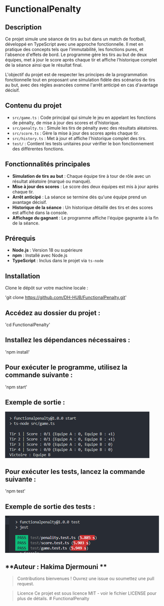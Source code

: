 # FunctionalPenalty

## **Description**

Ce projet simule une séance de tirs au but dans un match de football, développé en TypeScript avec une approche fonctionnelle. Il met en pratique des concepts tels que l'immutabilité, les fonctions pures, et l'absence d'effets de bord. Le programme gère les tirs au but de deux équipes, met à jour le score après chaque tir et affiche l'historique complet de la séance ainsi que le résultat final.

L'objectif du projet est de respecter les principes de la programmation fonctionnelle tout en proposant une simulation fidèle des scénarios de tirs au but, avec des règles avancées comme l'arrêt anticipé en cas d'avantage décisif.

## **Contenu du projet**

- `src/game.ts` : Code principal qui simule le jeu en appelant les fonctions de pénalty, de mise à jour des scores et d'historique.
- `src/penalty.ts` : Simule les tirs de pénalty avec des résultats aléatoires.
- `src/score.ts` : Gère la mise à jour des scores après chaque tir.
- `src/history.ts` : Met à jour et affiche l'historique complet des tirs.
- `test/` : Contient les tests unitaires pour vérifier le bon fonctionnement des différentes fonctions.

## **Fonctionnalités principales**

- **Simulation de tirs au but** : Chaque équipe tire à tour de rôle avec un résultat aléatoire (marqué ou manqué).
- **Mise à jour des scores** : Le score des deux équipes est mis à jour après chaque tir.
- **Arrêt anticipé** : La séance se termine dès qu'une équipe prend un avantage décisif.
- **Historique de la séance** : Un historique détaillé des tirs et des scores est affiché dans la console.
- **Affichage du gagnant** : Le programme affiche l'équipe gagnante à la fin de la séance.

## **Prérequis**

- **Node.js** : Version 18 ou supérieure
- **npm** : Installé avec Node.js
- **TypeScript** : Inclus dans le projet via `ts-node`

## **Installation**

Clone le dépôt sur votre machine locale :

'git clone https://github.com/DH-HUB/FunctionalPenalty.git'

## **Accédez au dossier du projet :**
'cd FunctionalPenalty'

## **Installez les dépendances nécessaires :**
'npm install'

## **Pour exécuter le programme, utilisez la commande suivante :**

'npm start'
## **Exemple de sortie :**

![alt text](image.png)

## **Pour exécuter les tests, lancez la commande suivante :**

'npm test'

## **Exemple de sortie des tests :**

![alt text](image-1.png)

## **Auteur : Hakima Djermouni **

>Contributions bienvenues ! Ouvrez une issue ou soumettez une pull request.

>Licence Ce projet est sous licence MIT - voir le fichier LICENSE pour plus de détails.
#   F u n c t i o n a l P e n a l t y 
 
 